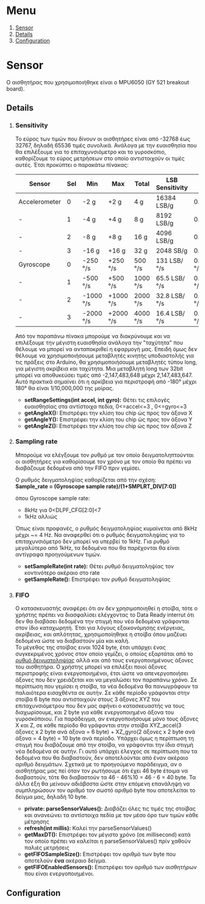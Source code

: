 
# Menu
1. [Sensor](#sensor)
  1. [Details](#details)
  2. [Configuration](#configuration)

# Sensor
 
Ο αισθητήρας που χρησιμοποιήθηκε είναι ο MPU6050 (GY 521 breakout board).

## Details

1. ### Sensitivity
    
      Το εύρος των τιμών που δίνουν οι αισθητήρες είναι από -32768 έως 32767, δηλαδή 65536 τιμές συνολικά. Ανάλογα με την ευαισθησία που θα επιλέξουμε για το επιταχυνσιόμετρο και το γυροσκόπιο, καθορίζουμε το εύρος μετρήσεων στο οποίο αντιστοιχούν οι τιμές αυτές. Έτσι προκύπτει ο παρακάτω πίνακας:
   
   Sensor   |   Sel   |   Min   |   Max   |   Total   |   LSB Sensitivity   |   Sensitivity
   ---|---|---|---|---|---|---
   Accelerometer|0|-2 g|+2 g|4 g|16384 LSB/g|0.06103515625 mg/LSB
   -|1|-4 g|+4 g|8 g|8192 LSB/g|0.1220703125 mg/LSB
   -|2|-8 g|+8 g|16 g|4096 LSB/g|0.244140625 mg/LSB
   -|3|-16 g|+16 g|32 g|2048 SB/g|0.48828125 mg/LSB
   Gyroscope|0|-250 °/s|+250 °/s|500 °/s|131 LSB/°/s|0.00763358778625954198473 °/s/LSB
   -|1|-500 °/s|+500 °/s|1000 °/s|65.5 LSB/°/s|0.01526717557251908396946 °/s/LSB
   -|2|-1000 °/s|+1000 °/s|2000 °/s|32.8 LSB/°/s|0.03053435114503816793893 °/s/LSB
   -|3|-2000 °/s|+2000 °/s|4000 °/s|16.4 LSB/°/s|0.06106870229007633587786 °/s/LSB
   
      Από τον παραπάνω πίνακα μπορούμε να διακρύνουμε και να επιλέξουμε την μέγιστη ευαισθησία ανάλογα την "ταχύτητα" που θέλουμε να μπορεί να ανταποκριθεί η εφαρμογή μας. Επειδή όμως δεν θέλουμε να χρησιμοποιήσουμε μεταβλητές κινητής υποδιαστολής για τις πράξεις στο Arduino, θα χρησιμοποιήσουμε μεταβλητές τύπου long, για μέγιστη ακρίβεια και ταχύτητα. Μια μεταβλητή long των 32bit μπορεί να αποθυκεύσει τιμές από -2,147,483,648 μέχρι 2,147,483,647. Αυτό πρακτικά σημαίνει ότι η αρκίβεια για περιστροφή από -180° μέχρι 180° θα είναι 1/10,000,000 της μοίρας.
   
   * __setRangeSettings(int accel, int gyro):__ Θέτει τις επιλογές ευαισθησίας στα αντίστοιχα πεδία, 0<=accel<=3 , 0<=gyro<=3
   * __getAngleX():__ Επιστρέφει την κλίση του chip ώς προς τον άξονα Χ
   * __getAngleΥ():__ Επιστρέφει την κλίση του chip ώς προς τον άξονα Υ
   * __getAngleΖ():__ Επιστρέφει την κλίση του chip ώς προς τον άξονα Ζ

2. ### Sampling rate
   
      Μπορούμε να ελέγξουμε τον ρυθμό με τον οποίο δειγματοληπτούνται οι αισθητήρες για καθορίσουμε τον χρόνο με τον οποίο θα πρέπει να διαβάζουμε δεδομένα από την FIFO πριν γεμίσει.     
   
      Ο ρυθμός δειγματοληψίας καθορίζεται από την σχέση:  
         __Sample_rate = (Gyroscope sample rate)/(1+SMPLRT_DIV[7:0])__
         
   όπου Gyroscope sample rate:
      * 8kHz για 0<DLPF_CFG[2:0]<7  
      * 1kHz αλλιώς    
   
     Όπως είναι προφανές, ο ρυθμός δειγματοληψίας κυμαίνεται από 8kHz μέχρι ~= 4 Hz. Να αναφερθεί ότι ο ρυθμός δειγματοληψίας για το επιταχυνσιόμετρο δεν μπορεί να υπερβεί το 1kHz. Για ρυθμό μεγαλύτερο από 1kHz, τα δεδομένα που θα παρέχονται θα είναι αντίγραφα προηγούμενων τιμών.

   * __setSampleRate(int rate):__    Θέτει ρυθμό δειγματοληψίας τον κοντινότερο ακέραιο στο rate
   * __getSampleRate():__   Επιστρέφει τον ρυθμό δειγματοληψίας

3. ### FIFO
   
      Ο κατασκευαστής αναφέρει ότι αν δεν χρησιμοποιηθεί η στοίβα, τότε ο χρήστης πρέπει να διασφαλίσει ελέγχοντας το Data Ready interrut ότι δεν θα διαβάσει δεδομένα την στιγμή που νέα δεδομένα γράφονται στον ίδιο καταχωρητή. Έτσι για λόγους εξοικονόμησης ενέργειας, ακρίβειας, και απλότητας, χρησιμοποίηθηκε η στοίβα όπου μαζέυει δεδομένα ώστε να διαβαστούν μία και καλή.  
      Το μέγεθος της στοίβας ειναι 1024 byte, έτσι υπάρχει ένας συγκεκριμένος χρόνος στον οποίο γεμίζει, ο οποίος εξαρτάται από το [ρυθμό δειγματοληψίας](#sampling-rate) αλλά και από τους ενεργοποιημένους άξονες του αισθητήρα. Ο χρήστης μπορεί να επιλέξει ποιοί άξονες περιστροφής είναι ενεργοποιημένοι, έτσι ώστε να απενεργοποιήσει άξονες που δεν χρειάζεται και να μεγαλώσει τον παραπάνω χρόνο. Σε περίπτωση που γεμίσει η στοίβα, τα νέα δεδομένα θα πανωγράφουν τα παλαιότερα εισαχθέντα σε αυτήν. Σε κάθε περίοδο γράφονται στην στοίβα 6 byte που αντιστοιχούν στους 3 άξονες ΧΥΖ του επιταχυνσιόμετρου που δεν μας αφήνει ο κατασκευαστής να τους διαχωρίσουμε, και 2 byte για κάθε ενεργοποιημένο άξονα του γυροσκόποιου. Για παράδειγμα, αν ενεργοποιήσουμε μόνο τους άξονες Χ και Ζ, σε κάθε περίοδο θα γράφονται στην στοίβα ΧΥΖ_accel(3 άξονες x 2 byte ανά άξονα = 6 byte) + XZ_gyro(2 άξονες x 2 byte ανά άξονα = 4 byte) = 10 byte ανά περίοδο.
      Υπάρχει όμως η περίπτωση τη στιγμή που διαβάζουμε από την στοίβα, να γράφονται την ίδια στιγμή νέα δεδομένα σε αυτήν. Γι αυτό υπάρχει έλεγχος σε περίπτωση που τα δεδομένα που θα διαβαστούν, δεν αποτελούνται από έναν ακέραιο αριθμό δειγμάτων. Σχετικά με το προηγούμενο παράδειγμα, αν ο αισθητήρας μας πεί όταν τον ρωτήσουμε ότι έχει 46 byte έτοιμα να διαβαστούν, τότε θα διαβαστούν τα 46 - 46%10 = 46 - 6 = 40 byte. Τα άλλα έξη θα μείνουν αδιάβσστα ώστε στην επόμενη επανάληψη να συμπληρώσουν τον αριθμό τον σωστό αριθμό byte που αποτελείται το δείγμα μας, δηλαδή 10 byte.   
      
   * __private: parseSensorValues():__   Διαβάζει όλες τις τιμές της στοίβας και ανανεώνει τα αντίστοιχα πεδία με τον μέσο όρο των τιμών κάθε μέτρησης
   * __refresh(int millis):__   Καλεί την parseSensorValues()
   * __getMaxDT():__   Επιστρέφει τον μέγιστο χρόνο (σε millisecond) κατά τον οποίο πρέπει να καλείται η parseSensorValues() πρίν χαθούν παλιές μετρήσεις
   * __getFIFOSampleSize():__ Επιστρέφει τον αριθμό των byte που αποτελούν __ένα__ ακέραιο δείγμα.
   * __getFIFOEnabledSensors():__ Επιστρέφει τον αριθμό των αισθητήρων που είναι ενεργοποιημένοι.
   

## Configuration
